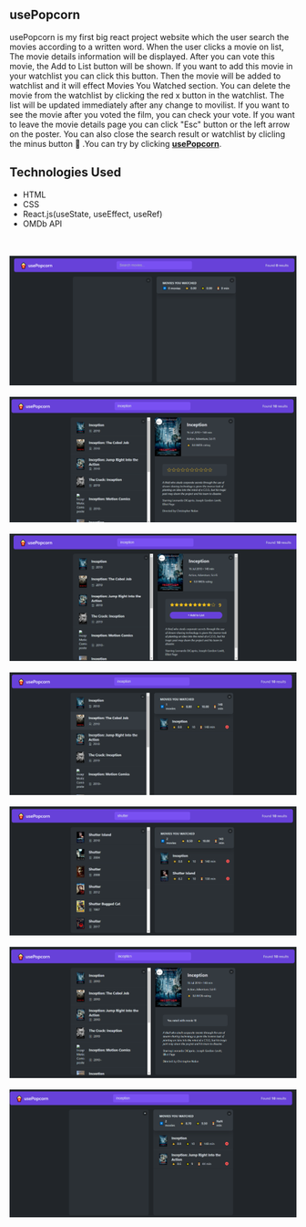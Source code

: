 ## usePopcorn

usePopcorn is my first big react project website which the user search the movies according to a written word. When the user clicks a movie on list, The movie details information will be displayed. After you can vote this movie, the Add to List button will be shown. If you want to add this movie in your watchlist you can click this button. Then the movie will be added to watchlist and it will effect Movies You Watched section. You can delete the movie from the watchlist by clicking the red x button in the watchlist. The list will be updated immediately after any change to movilist. If you want to see the movie after you voted the film, you can check your vote. If you want to leave the movie details page you can click "Esc" button or the left arrow on the poster. You can also close the search result or watchlist by clicling the minus button 🎊 .You can try by clicking <strong>[usePopcorn](https://use-popcorn-gldn.netlify.app/)</strong>.

## Technologies Used

- HTML
- CSS
- React.js(useState, useEffect, useRef)
- OMDb API

<br/>

 <br/> 
   <img src="./ReadME__img/usePopcorn--1.png" alt="usePopcorn">
<br/>
 <br/> 
   <img src="./ReadME__img/usePopcorn--2.png" alt="usePopcorn">
<br/>
 <br/> 
   <img src="./ReadME__img/usePopcorn--3.png" alt="usePopcorn">
<br/>
 <br/> 
   <img src="./ReadME__img/usePopcorn--4.png" alt="usePopcorn">
<br/>
 <br/> 
   <img src="./ReadME__img/usePopcorn--5.png" alt="usePopcorn">
<br/>
 <br/> 
   <img src="./ReadME__img/usePopcorn--6.png" alt="usePopcorn">
<br/>
 <br/> 
   <img src="./ReadME__img/usePopcorn--7.png" alt="usePopcorn">
<br/>
